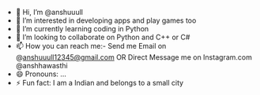 - 👋 Hi, I’m @anshuuull
- 👀 I’m interested in developing apps and play games too
- 🌱 I’m currently learning coding in Python
- 💞️ I’m looking to collaborate on Python and C++ or C#
- 📫 How you can reach me:- Send me Email on @anshuuull12345@gmail.com OR Direct Message me on Instagram.com @anshhawasthi 
- 😄 Pronouns: ...
- ⚡ Fun fact: I am a Indian and belongs to a small city

<!---
anshuuull/anshuuull is a ✨ special ✨ repository because its `README.md` (this file) appears on your GitHub profile.
You can click the Preview link to take a look at your changes.
--->
